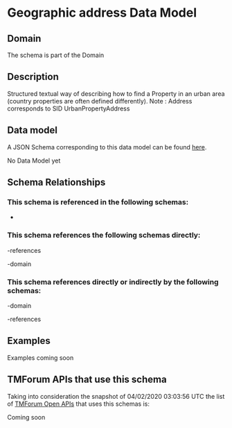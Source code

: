 # Geographic address Data Model

## Domain

The  schema is part of the  Domain

## Description

Structured textual way of describing how to find a Property in an urban area (country properties are often defined differently).
Note : Address corresponds to SID UrbanPropertyAddress

## Data model

A JSON Schema corresponding to this data model can be found
[here](https://github.com/tmforum-rand/schemas/blob/candidates/Common/GeographicAddress.schema.json).

No Data Model yet

## Schema Relationships

### This schema is referenced in the following schemas:

-

### This schema references the following schemas directly:

-references

-domain

### This schema references directly or indirectly by the following schemas:

-domain

-references



## Examples

Examples coming soon

## TMForum APIs that use this schema

Taking into consideration the snapshot of 04/02/2020 03:03:56 UTC the list of [TMForum Open APIs](https://www.tmforum.org/open-apis/) that uses this schemas is:

Coming soon
